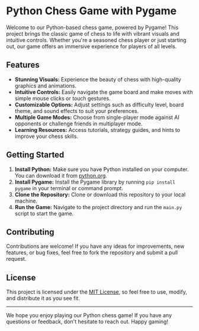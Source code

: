 # Python Chess Game with Pygame

Welcome to our Python-based chess game, powered by Pygame! This project brings the classic game of chess to life with vibrant visuals and intuitive controls. Whether you're a seasoned chess player or just starting out, our game offers an immersive experience for players of all levels.

## Features
- **Stunning Visuals:** Experience the beauty of chess with high-quality graphics and animations.
- **Intuitive Controls:** Easily navigate the game board and make moves with simple mouse clicks or touch gestures.
- **Customizable Options:** Adjust settings such as difficulty level, board theme, and sound effects to suit your preferences.
- **Multiple Game Modes:** Choose from single-player mode against AI opponents or challenge friends in multiplayer mode.
- **Learning Resources:** Access tutorials, strategy guides, and hints to improve your chess skills.

## Getting Started
1. **Install Python:** Make sure you have Python installed on your computer. You can download it from [python.org](https://www.python.org/).
2. **Install Pygame:** Install the Pygame library by running `pip install pygame` in your terminal or command prompt.
3. **Clone the Repository:** Clone or download this repository to your local machine.
4. **Run the Game:** Navigate to the project directory and run the `main.py` script to start the game.

## Contributing
Contributions are welcome! If you have any ideas for improvements, new features, or bug fixes, feel free to fork the repository and submit a pull request.

## License
This project is licensed under the [MIT License](LICENSE), so feel free to use, modify, and distribute it as you see fit.

---

We hope you enjoy playing our Python chess game! If you have any questions or feedback, don't hesitate to reach out. Happy gaming!

